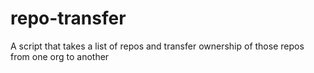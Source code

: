 # repo-transfer
A script that takes a list of repos and transfer ownership of those repos from one org to another
